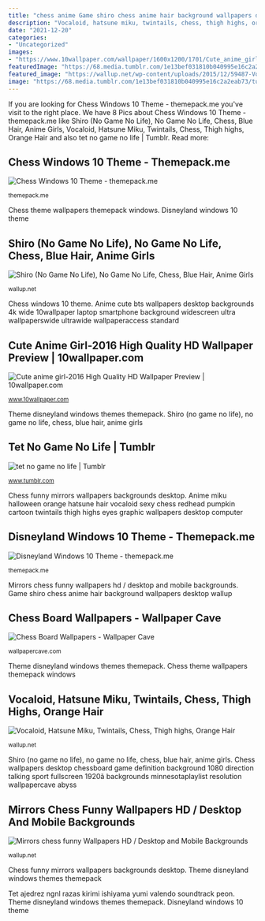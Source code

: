 ```yaml
---
title: "chess anime Game shiro chess anime hair background wallpapers desktop wallup"
description: "Vocaloid, hatsune miku, twintails, chess, thigh highs, orange hair"
date: "2021-12-20"
categories:
- "Uncategorized"
images:
- "https://www.10wallpaper.com/wallpaper/1600x1200/1701/Cute_anime_girl-2016_High_Quality_HD_Wallpaper_1600x1200.jpg"
featuredImage: "https://68.media.tumblr.com/1e13bef031810b040995e16c2a2eab73/tumblr_n4v6gmf6i91rgfjr4o2_500.gif"
featured_image: "https://wallup.net/wp-content/uploads/2015/12/59487-Vocaloid-Hatsune_Miku-twintails-chess-thigh-highs-orange_hair-green_eyes-Halloween-pumpkin-anime-redhead.jpg"
image: "https://68.media.tumblr.com/1e13bef031810b040995e16c2a2eab73/tumblr_n4v6gmf6i91rgfjr4o2_500.gif"
---
```


If you are looking for Chess Windows 10 Theme - themepack.me you've visit to the right place. We have 8 Pics about Chess Windows 10 Theme - themepack.me like Shiro (No Game No Life), No Game No Life, Chess, Blue Hair, Anime Girls, Vocaloid, Hatsune Miku, Twintails, Chess, Thigh highs, Orange Hair and also tet no game no life | Tumblr. Read more:

## Chess Windows 10 Theme - Themepack.me

![Chess Windows 10 Theme - themepack.me](http://themepack.me/i/c/749x468/media/g/1373/chess-theme-ip3.jpg "Shiro (no game no life), no game no life, chess, blue hair, anime girls")

<small>themepack.me</small>

Chess theme wallpapers themepack windows. Disneyland windows 10 theme

## Shiro (No Game No Life), No Game No Life, Chess, Blue Hair, Anime Girls

![Shiro (No Game No Life), No Game No Life, Chess, Blue Hair, Anime Girls](https://wallup.net/wp-content/uploads/2015/12/5412-Shiro_No_Game_No_Life-No_Game_No_Life-chess-blue_hair-anime_girls-long_hair-anime.jpg "Shiro (no game no life), no game no life, chess, blue hair, anime girls")

<small>wallup.net</small>

Chess windows 10 theme. Anime cute bts wallpapers desktop backgrounds 4k wide 10wallpaper laptop smartphone background widescreen ultra wallpaperswide ultrawide wallpaperaccess standard

## Cute Anime Girl-2016 High Quality HD Wallpaper Preview | 10wallpaper.com

![Cute anime girl-2016 High Quality HD Wallpaper Preview | 10wallpaper.com](https://www.10wallpaper.com/wallpaper/1600x1200/1701/Cute_anime_girl-2016_High_Quality_HD_Wallpaper_1600x1200.jpg "Vocaloid, hatsune miku, twintails, chess, thigh highs, orange hair")

<small>www.10wallpaper.com</small>

Theme disneyland windows themes themepack. Shiro (no game no life), no game no life, chess, blue hair, anime girls

## Tet No Game No Life | Tumblr

![tet no game no life | Tumblr](https://68.media.tumblr.com/1e13bef031810b040995e16c2a2eab73/tumblr_n4v6gmf6i91rgfjr4o2_500.gif "Theme disneyland windows themes themepack")

<small>www.tumblr.com</small>

Chess funny mirrors wallpapers backgrounds desktop. Anime miku halloween orange hatsune hair vocaloid sexy chess redhead pumpkin cartoon twintails thigh highs eyes graphic wallpapers desktop computer

## Disneyland Windows 10 Theme - Themepack.me

![Disneyland Windows 10 Theme - themepack.me](http://themepack.me/i/c/749x468/media/g/1260/disneyland-theme-pz8.jpg "Anime cute bts wallpapers desktop backgrounds 4k wide 10wallpaper laptop smartphone background widescreen ultra wallpaperswide ultrawide wallpaperaccess standard")

<small>themepack.me</small>

Mirrors chess funny wallpapers hd / desktop and mobile backgrounds. Game shiro chess anime hair background wallpapers desktop wallup

## Chess Board Wallpapers - Wallpaper Cave

![Chess Board Wallpapers - Wallpaper Cave](https://wallpapercave.com/wp/uhu7VbN.jpg "Mirrors chess funny wallpapers hd / desktop and mobile backgrounds")

<small>wallpapercave.com</small>

Theme disneyland windows themes themepack. Chess theme wallpapers themepack windows

## Vocaloid, Hatsune Miku, Twintails, Chess, Thigh Highs, Orange Hair

![Vocaloid, Hatsune Miku, Twintails, Chess, Thigh highs, Orange Hair](https://wallup.net/wp-content/uploads/2015/12/59487-Vocaloid-Hatsune_Miku-twintails-chess-thigh-highs-orange_hair-green_eyes-Halloween-pumpkin-anime-redhead.jpg "Cute anime girl-2016 high quality hd wallpaper preview")

<small>wallup.net</small>

Shiro (no game no life), no game no life, chess, blue hair, anime girls. Chess wallpapers desktop chessboard game definition background 1080 direction talking sport fullscreen 1920ã backgrounds minnesotaplaylist resolution wallpapercave abyss

## Mirrors Chess Funny Wallpapers HD / Desktop And Mobile Backgrounds

![Mirrors chess funny Wallpapers HD / Desktop and Mobile Backgrounds](https://wallup.net/wp-content/uploads/1413981009.jpg "Disneyland windows 10 theme")

<small>wallup.net</small>

Chess funny mirrors wallpapers backgrounds desktop. Theme disneyland windows themes themepack

Tet ajedrez ngnl razas kirimi ishiyama yumi valendo soundtrack peon. Theme disneyland windows themes themepack. Disneyland windows 10 theme
